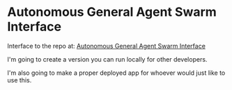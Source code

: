 # Autonomous General Agent Swarm Interface

Interface to the repo at: [Autonomous General Agent Swarm Interface](https://github.com/BrianP8701/aga_swarm)

I'm going to create a version you can run locally for other developers.

I'm also going to make a proper deployed app for whoever would just like to use this.